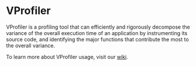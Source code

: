 # VProfiler

VProfiler is a profiling tool that can efficiently and rigorously decompose the variance of the overall execution time of an application by instrumenting its source code, and identifying the major functions that contribute the most to the overall variance.

To learn more about VProfiler usage, visit our [wiki](https://github.com/mozafari/vprofiler/wiki/Home).
